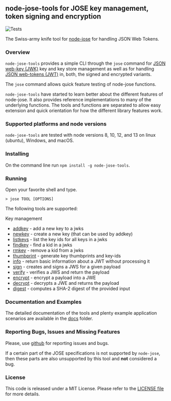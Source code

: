 ## node-jose-tools for JOSE key management, token signing and encryption

![Tests](https://github.com/phish108/node-jose-tools/workflows/Node.js%20CI/badge.svg)

The Swiss-army knife tool for [node-jose](https://github.com/cisco/node-jose) for handling JSON Web Tokens.

### Overview

`node-jose-tools` provides a simple CLI through the ```jose``` command for
[JSON web-key (JWK)](https://tools.ietf.org/html/rfc7517) key and key store management as well as for handling
[JSON web-tokens (JWT)](https://tools.ietf.org/html/rfc7519) in, both, the signed and encrypted variants.

The `jose` command allows quick feature testing of node-jose functions. 

`node-jose-tools` have started to learn better about the different features of node-jose. It also provides reference implementations to many of the underlying functions. The tools and functions are separated to allow easy extension and quick orientation for how the different library features work.

### Supported platforms and node versions

`node-jose-tools` are tested with node versions 8, 10, 12, and 13 on linux (ubuntu), Windows, and macOS. 

### Installing

On the command line run ```npm install -g node-jose-tools```.

### Running

Open your favorite shell and type.

```
> jose TOOL [OPTIONS]
```

The following tools are supported:

Key management
 - [addkey](docs/00_INDEX.md#addkey) - add a new key to a jwks
 - [newkey](docs/00_INDEX.md#newkey) - create a new key (that can be used by addkey)
 - [listkeys](docs/00_INDEX.md#listkeys) - list the key ids for all keys in a jwks
 - [findkey](docs/00_INDEX.md#findkey) - find a kid in a jwks
 - [rmkey](docs/00_INDEX.md#rmkey) - remove a kid from a jwks
 - [thumbprint](docs/00_INDEX.md#thumbprint) - generate key thumbprints and key-ids
 - [info](docs/00_INDEX.md#info) - return basic information about a JWT without processing it
 - [sign](docs/00_INDEX.md#sign) - creates and signs a JWS for a given payload
 - [verify](docs/00_INDEX.md#verify) - verifies a JWS and return the payload
 - [encrypt](docs/00_INDEX.md#encrypt) - encrypt a payload into a JWE
 - [decrypt](docs/00_INDEX.md#decrypt) - decrypts a JWE and returns the payload
 - [digest](docs/00_INDEX.md#digest) - computes a SHA-2 digest of the provided input

### Documentation and Examples

The detailed documentation of the tools and plenty example application scenarios are available in the [docs](docs/00_INDEX.md) folder. 

### Reporting Bugs, Issues and Missing Features

Please, use [github](https://github.com/phish108/node-jose-tools/issues) for reporting issues and bugs.

If a certain part of the JOSE specifications is not supported by `node-jose`, then these parts are also unsupported by this tool and **not** considered a bug.

### License

This code is released under a MIT License. Please refer to the [LICENSE file](LICENSE) for more details. 
